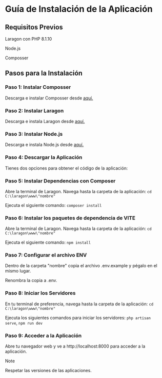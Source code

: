 # Guía de Instalación de la Aplicación
## Requisitos Previos
Laragon con PHP 8.1.10

Node.js

Composser

## Pasos para la Instalación
### Paso 1: Instalar Composser
Descarga e instalar Composser desde [aquí.](https://getcomposer.org/)

### Paso 2: Instalar Laragon
Descarga e instala Laragon desde [aquí.](https://laragon.org/)

### Paso 3: Instalar Node.js
Descarga e instala Node.js desde [aquí.](https://nodejs.org/en)

### Paso 4: Descargar la Aplicación
Tienes dos opciones para obtener el código de la aplicación:

### Paso 5: Instalar Dependencias con Composer
Abre la terminal de Laragon.
Navega hasta la carpeta de la aplicación: ``cd C:\laragon\www\"nombre"``

Ejecuta el siguiente comando: ``composer install``

### Paso 6: Instalar los paquetes de dependencia de VITE
Abre la terminal de Laragon.
Navega hasta la carpeta de la aplicación: ```cd C:\laragon\www\"nombre"```

Ejecuta el siguiente comando: ``npm install``

### Paso 7: Configurar el archivo ENV
Dentro de la carpeta "nombre" copia el archivo .env.example y pégalo en el mismo lugar.

Renombra la copia a .env.

### Paso 8: Iniciar los Servidores
En tu terminal de preferencia, navega hasta la carpeta de la aplicación: ``cd C:\laragon\www\"nombre"``

Ejecuta los siguientes comandos para iniciar los servidores: ``php artisan serve``, ``npm run dev``

### Paso 9: Acceder a la Aplicación
Abre tu navegador web y ve a http://localhost:8000 para acceder a la aplicación.




> [!NOTE]
> Respetar las versiones de las aplicaciones.
